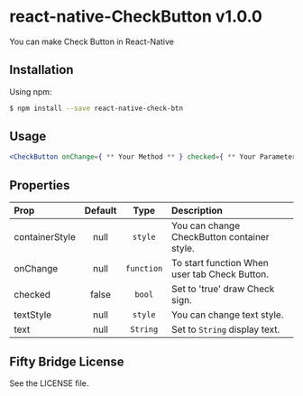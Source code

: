 # react-native-CheckButton v1.0.0

You can make Check Button in React-Native

## Installation

Using npm:
```bash
$ npm install --save react-native-check-btn
```

## Usage
```jsx
<CheckButton onChange={ ** Your Method ** } checked={ ** Your Parameters ** } text='Any String' />
```

## Properties
| Prop  | Default  | Type | Description |
| :------------ |:---------------:| :---------------:| :-----|
| containerStyle | null | `style` | You can change CheckButton container style. |
| onChange | null | `function` | To start function When user tab Check Button. |
| checked | false | `bool` | Set to 'true' draw Check sign. |
| textStyle | null | `style` | You can change text style. |
| text | null | `String` | Set to `String` display text. |


## Fifty Bridge License
See the LICENSE file.
